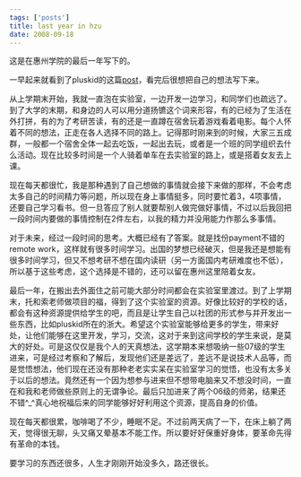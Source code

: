 ```yaml
--- 
tags: ['posts']
title: last year in hzu
date: 2008-09-18
---
```

这是在惠州学院的最后一年写下的。

一早起来就看到了pluskid的这篇<a href="http://pluskid.lifegoo.com/?p=455#comment-1608">post</a>，看完后很想把自己的想法写下来。

从上学期末开始，我就一直泡在实验室，一边开发一边学习，和同学们也疏远了。到了大学的末期，和身边的人可以用分道扬镳这个词来形容，有的已经为了生活在外打拼，有的为了考研苦读，有的还是一直蹲在宿舍玩着游戏看着电影。每个人怀着不同的想法，正走在各人选择不同的路上。记得那时刚来到的时候，大家三五成群，一般都一个宿舍全体一起去吃饭，一起出去玩，或者是一个班的同学组织去什么活动。现在比较多时间是一个人骑着单车在去实验室的路上，或是搭着女友去上课。

现在每天都很忙，我是那种遇到了自己想做的事情就会接下来做的那样，不会考虑太多自己的时间精力等问题，所以现在身上事情挺多，同时要忙着3，4项事情，还要自己学习看书。但一旦答应了别人就要帮别人做完做好事情，不过以后我回把一段时间内要做的事情控制在2件左右，以我的精力并没用能力作那么多事情。

对于未来，经过一段时间的思考。大概已经有了答案。就是找份payment不错的remote work，这样就有很多时间学习。出国的梦想已经破灭，但是我还是想能有很多时间学习，但又不想考研不想在国内读研（另一方面国内考研难度也不低），所以基于这些考虑，这个选择是不错的，还可以留在惠州这里陪着女友。

最后一年，在搬出去外面住之前可能大部分时间都会在实验室里渡过。到了上学期末，托和索老师做项目的福，得到了这个实验室的资源。好像比较好的学校的话，都会有这种资源提供给学生的吧，而且是让学生自己以社团的形式参与并开发出一些东西，比如pluskid所在的浙大。希望这个实验室能够给更多的学生，带来好处，让他们能够在这里开发，学习，交流，这对于来到这间学校的学生来说，是莫大的好处。可是这仅仅是我个人的天真想法，这学期本来想吸纳一些07级的学生进来，可是经过考察和了解后，发现他们还是差远了，差远不是说技术人品等，而是觉悟想法，他们现在还没有那种老老实实呆在实验室学习的觉悟，也没有太多关于以后的想法。竟然还有一个因为想参与进来但不想带电脑来又不想没时间，一直在和我和老师做些原则上的无谓争论。最后只加进来了两个06级的师弟，结果还不错^_^真心地祝福后来的同学能够好好利用这个资源，提高自身的价值。

现在每天都很累，咖啡喝了不少，睡眠不足。不过前两天病了一下，在床上躺了两天，觉得很无聊，头又痛又晕基本不能工作。所以要好好保重好身体，要革命先得有革命的本钱。

要学习的东西还很多，人生才刚刚开始没多久，路还很长。
